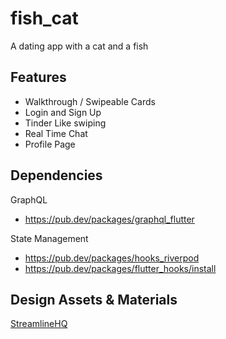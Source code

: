 # fish_cat

A dating app with a cat and a fish

## Features
- Walkthrough / Swipeable Cards
- Login and Sign Up
- Tinder Like swiping
- Real Time Chat
- Profile Page

## Dependencies
GraphQL
  - https://pub.dev/packages/graphql_flutter

State Management
  - https://pub.dev/packages/hooks_riverpod
  - https://pub.dev/packages/flutter_hooks/install

## Design Assets & Materials
[StreamlineHQ](https://www.streamlinehq.com)
